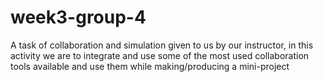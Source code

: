 # week3-group-4

A task of collaboration and simulation given to us by our instructor, in this activity we are to integrate and use some of the most used collaboration tools available and use them while making/producing a mini-project
